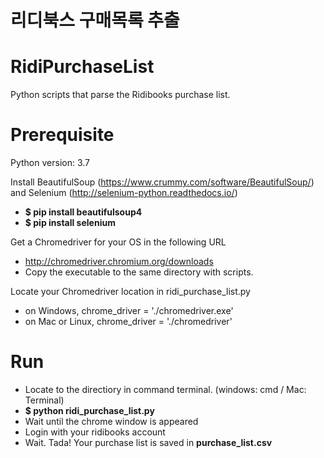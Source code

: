 # 리디북스 구매목록 추출

# RidiPurchaseList
Python scripts that parse the Ridibooks purchase list.

# Prerequisite
Python version: 3.7

Install BeautifulSoup (https://www.crummy.com/software/BeautifulSoup/) and Selenium (http://selenium-python.readthedocs.io/)
- **$ pip install beautifulsoup4**
- **$ pip install selenium**

Get a Chromedriver for your OS in the following URL
- http://chromedriver.chromium.org/downloads
- Copy the executable to the same directory with scripts.

Locate your Chromedriver location in ridi_purchase_list.py
- on Windows, chrome_driver = './chromedriver.exe'
- on Mac or Linux, chrome_driver = './chromedriver'

# Run
- Locate to the directiory in command terminal. (windows: cmd / Mac: Terminal)
- **$ python ridi_purchase_list.py**
- Wait until the chrome window is appeared
- Login with your ridibooks account
- Wait. Tada! Your purchase list is saved in **purchase_list.csv**

